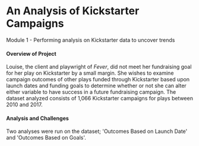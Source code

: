 # An Analysis of Kickstarter Campaigns
Module 1 - Performing analysis on Kickstarter data to uncover trends
#### Overview of Project
  Louise, the client and playwright of *Fever*, did not meet her fundraising goal for her play on Kickstarter by a small margin.  She wishes to examine campaign outcomes of other plays funded through Kickstarter based upon launch dates and funding goals to determine whether or not she can alter either variable to have success in a future fundraising campaign.  The dataset analyzed consists of 1,066 Kickstarter campaigns for plays between 2010 and 2017.
#### Analysis and Challenges
  Two analyses were run on the dataset; 'Outcomes Based on Launch Date' and 'Outcomes Based on Goals'.  
